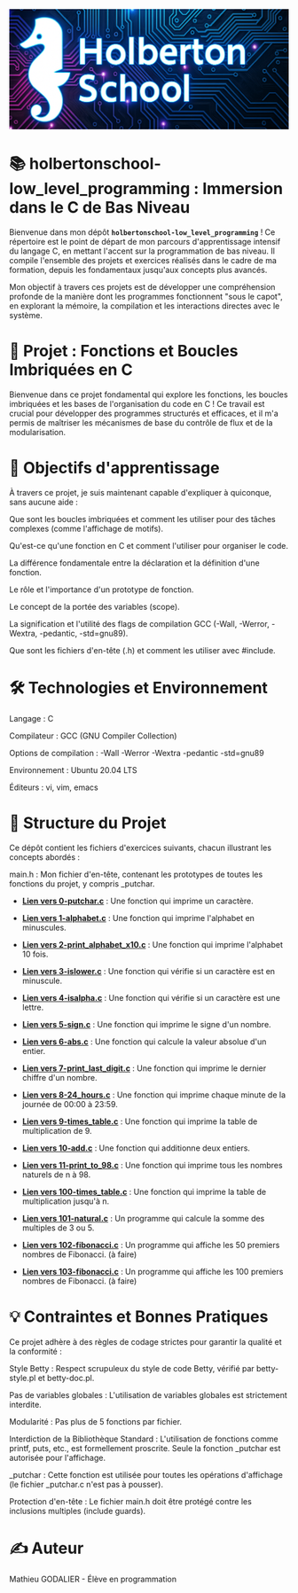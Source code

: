 <img src= "https://github.com/Mathieu7483/Aiko78-Photgraphy/blob/main/holberton%20modif.png">

# 📚 holbertonschool-low_level_programming : Immersion dans le C de Bas Niveau

Bienvenue dans mon dépôt **`holbertonschool-low_level_programming`** ! Ce répertoire est le point de départ de mon parcours d'apprentissage intensif du langage C, en mettant l'accent sur la programmation de bas niveau. Il compile l'ensemble des projets et exercices réalisés dans le cadre de ma formation, depuis les fondamentaux jusqu'aux concepts plus avancés.

Mon objectif à travers ces projets est de développer une compréhension profonde de la manière dont les programmes fonctionnent "sous le capot", en explorant la mémoire, la compilation et les interactions directes avec le système.

# 🚀 Projet : Fonctions et Boucles Imbriquées en C
Bienvenue dans ce projet fondamental qui explore les fonctions, les boucles imbriquées et les bases de l'organisation du code en C ! Ce travail est crucial pour développer des programmes structurés et efficaces, et il m'a permis de maîtriser les mécanismes de base du contrôle de flux et de la modularisation.

# 🎯 Objectifs d'apprentissage
À travers ce projet, je suis maintenant capable d'expliquer à quiconque, sans aucune aide :

Que sont les boucles imbriquées et comment les utiliser pour des tâches complexes (comme l'affichage de motifs).

Qu'est-ce qu'une fonction en C et comment l'utiliser pour organiser le code.

La différence fondamentale entre la déclaration et la définition d'une fonction.

Le rôle et l'importance d'un prototype de fonction.

Le concept de la portée des variables (scope).

La signification et l'utilité des flags de compilation GCC (-Wall, -Werror, -Wextra, -pedantic, -std=gnu89).

Que sont les fichiers d'en-tête (.h) et comment les utiliser avec #include.

# 🛠️ Technologies et Environnement
Langage : C

Compilateur : GCC (GNU Compiler Collection)

Options de compilation : -Wall -Werror -Wextra -pedantic -std=gnu89

Environnement : Ubuntu 20.04 LTS

Éditeurs : vi, vim, emacs

# 📖 Structure du Projet
Ce dépôt contient les fichiers d'exercices suivants, chacun illustrant les concepts abordés :

main.h : Mon fichier d'en-tête, contenant les prototypes de toutes les fonctions du projet, y compris _putchar.

* **[Lien vers 0-putchar.c](https://github.com/Mathieu7483/holbertonschool-low_level_programming/blob/main/functions_nested_loops/0-putchar.c)** : Une fonction qui imprime un caractère.

* **[Lien vers 1-alphabet.c](https://github.com/Mathieu7483/holbertonschool-low_level_programming/blob/main/functions_nested_loops/1-alphabet.c)** : Une fonction qui imprime l'alphabet en minuscules.

* **[Lien vers 2-print_alphabet_x10.c](https://github.com/Mathieu7483/holbertonschool-low_level_programming/blob/main/functions_nested_loops/2-print_alphabet_x10.c)** : Une fonction qui imprime l'alphabet 10 fois.

* **[Lien vers 3-islower.c](https://github.com/Mathieu7483/holbertonschool-low_level_programming/blob/main/functions_nested_loops/3-islower.c)** : Une fonction qui vérifie si un caractère est en minuscule.

* **[Lien vers 4-isalpha.c](https://github.com/Mathieu7483/holbertonschool-low_level_programming/blob/main/functions_nested_loops/4-isalpha.c)** : Une fonction qui vérifie si un caractère est une lettre.

* **[Lien vers 5-sign.c](https://github.com/Mathieu7483/holbertonschool-low_level_programming/blob/main/functions_nested_loops/5-sign.c)** : Une fonction qui imprime le signe d'un nombre.

* **[Lien vers 6-abs.c](https://github.com/Mathieu7483/holbertonschool-low_level_programming/blob/main/functions_nested_loops/6-abs.c)** : Une fonction qui calcule la valeur absolue d'un entier.

* **[Lien vers 7-print_last_digit.c](https://github.com/Mathieu7483/holbertonschool-low_level_programming/blob/main/functions_nested_loops/7-print_last_digit.c)** : Une fonction qui imprime le dernier chiffre d'un nombre.

* **[Lien vers 8-24_hours.c](https://github.com/Mathieu7483/holbertonschool-low_level_programming/blob/main/functions_nested_loops/8-24_hours.c)** : Une fonction qui imprime chaque minute de la journée de 00:00 à 23:59.

* **[Lien vers 9-times_table.c](https://github.com/Mathieu7483/holbertonschool-low_level_programming/blob/main/functions_nested_loops/9-times_table.c)** : Une fonction qui imprime la table de multiplication de 9.

* **[Lien vers 10-add.c](https://github.com/Mathieu7483/holbertonschool-low_level_programming/blob/main/functions_nested_loops/10-add.c)** : Une fonction qui additionne deux entiers.

* **[Lien vers 11-print_to_98.c](https://github.com/Mathieu7483/holbertonschool-low_level_programming/blob/main/functions_nested_loops/11-print_to_98.c)** : Une fonction qui imprime tous les nombres naturels de n à 98.

* **[Lien vers 100-times_table.c](https://github.com/Mathieu7483/holbertonschool-low_level_programming/blob/main/functions_nested_loops/100-times_table.c)** : Une fonction qui imprime la table de multiplication jusqu'à n.

* **[Lien vers 101-natural.c](https://github.com/Mathieu7483/holbertonschool-low_level_programming/blob/main/functions_nested_loops/101-natural.c)** : Un programme qui calcule la somme des multiples de 3 ou 5.

* **[Lien vers 102-fibonacci.c]()** : Un programme qui affiche les 50 premiers nombres de Fibonacci. (à faire)

* **[Lien vers 103-fibonacci.c]()** : Un programme qui affiche les 100 premiers nombres de Fibonacci. (à faire)


# 💡 Contraintes et Bonnes Pratiques
Ce projet adhère à des règles de codage strictes pour garantir la qualité et la conformité :

Style Betty : Respect scrupuleux du style de code Betty, vérifié par betty-style.pl et betty-doc.pl.

Pas de variables globales : L'utilisation de variables globales est strictement interdite.

Modularité : Pas plus de 5 fonctions par fichier.

Interdiction de la Bibliothèque Standard : L'utilisation de fonctions comme printf, puts, etc., est formellement proscrite. Seule la fonction _putchar est autorisée pour l'affichage.

_putchar : Cette fonction est utilisée pour toutes les opérations d'affichage (le fichier _putchar.c n'est pas à pousser).

Protection d'en-tête : Le fichier main.h doit être protégé contre les inclusions multiples (include guards).


# ✍️ Auteur
Mathieu GODALIER - Élève en programmation
